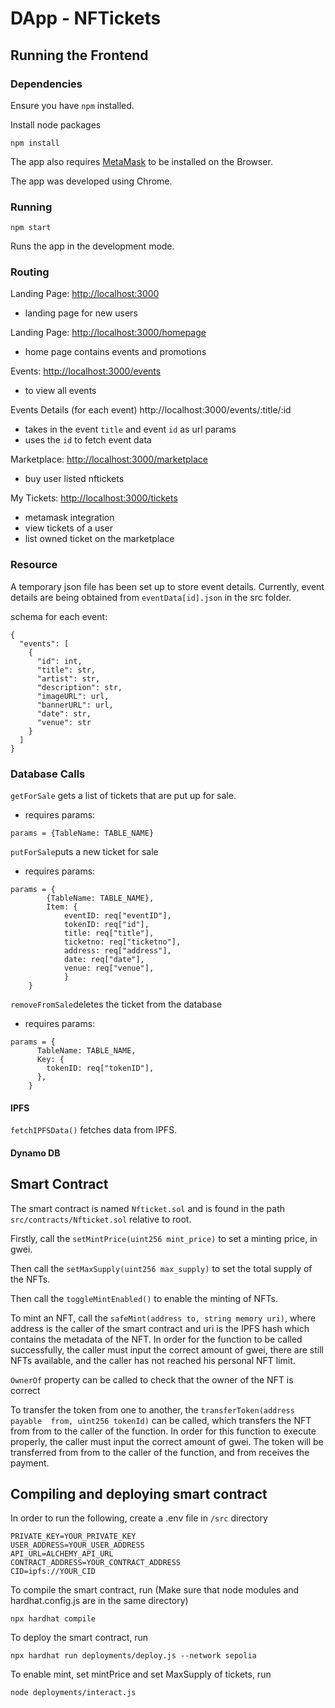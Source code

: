 # DApp - NFTickets

## Running the Frontend

### Dependencies

Ensure you have `npm` installed.

Install node packages

```
npm install
```

The app also requires [MetaMask](https://metamask.io/download/) to be installed on the Browser.

The app was developed using Chrome.

### Running

```
npm start
```

Runs the app in the development mode.

### Routing

Landing Page: [http://localhost:3000](http://localhost:3000)

- landing page for new users

Landing Page: [http://localhost:3000/homepage](http://localhost:3000/homepage)

- home page contains events and promotions

Events: [http://localhost:3000/events](http://localhost:3000/events)

- to view all events

Events Details (for each event) http://localhost:3000/events/:title/:id

- takes in the event `title` and event `id` as url params
- uses the `id` to fetch event data

Marketplace: [http://localhost:3000/marketplace](http://localhost:3000/marketplace)

- buy user listed nftickets

My Tickets: [http://localhost:3000/tickets](http://localhost:3000/tickets)

- metamask integration
- view tickets of a user
- list owned ticket on the marketplace

### Resource

A temporary json file has been set up to store event details. Currently, event details are being obtained from `eventData[id].json` in the src folder.

schema for each event:

```
{
  "events": [
    {
      "id": int,
      "title": str,
      "artist": str,
      "description": str,
      "imageURL": url,
      "bannerURL": url,
      "date": str,
      "venue": str
    }
  ]
}

```

### Database Calls

`getForSale` gets a list of tickets that are put up for sale.

- requires params:

```
params = {TableName: TABLE_NAME}
```

`putForSale`puts a new ticket for sale

- requires params:

```
params = {
        {TableName: TABLE_NAME},
        Item: {
            eventID: req["eventID"],
            tokenID: req["id"],
            title: req["title"],
            ticketno: req["ticketno"],
            address: req["address"],
            date: req["date"],
            venue: req["venue"],
            }
    }

```

`removeFromSale`deletes the ticket from the database

- requires params:

```
params = {
      TableName: TABLE_NAME,
      Key: {
        tokenID: req["tokenID"],
      },
    }
```

#### IPFS

`fetchIPFSData()` fetches data from IPFS.

#### Dynamo DB

## Smart Contract

The smart contract is named `Nfticket.sol` and is found in the path `src/contracts/Nfticket.sol` relative to root.

Firstly, call the `setMintPrice(uint256 mint_price)` to set a minting price, in gwei.

Then call the `setMaxSupply(uint256 max_supply)` to set the total supply of the NFTs.

Then call the `toggleMintEnabled()` to enable the minting of NFTs.

To mint an NFT, call the `safeMint(address to, string memory uri)`, where address is the caller of the smart contract and uri is the IPFS hash which contains the metadata of the NFT.
In order for the function to be called successfully, the caller must input the correct amount of gwei, there are still NFTs available, and the caller has not reached his personal NFT limit.

`OwnerOf` property can be called to check that the owner of the NFT is correct

To transfer the token from one to another, the `transferToken(address payable  from, uint256 tokenId)` can be called, which transfers the NFT from from to the caller of the function. In order for this function to execute properly,
the caller must input the correct amount of gwei. The token will be transferred from from to the caller of the function, and from receives the payment.

## Compiling and deploying smart contract

In order to run the following, create a .env file in `/src` directory

```
PRIVATE_KEY=YOUR_PRIVATE_KEY
USER_ADDRESS=YOUR_USER_ADDRESS
API_URL=ALCHEMY_API_URL
CONTRACT_ADDRESS=YOUR_CONTRACT_ADDRESS
CID=ipfs://YOUR_CID

```

To compile the smart contract, run (Make sure that node modules and hardhat.config.js are in the same directory)

```
npx hardhat compile
```

To deploy the smart contract, run

```
npx hardhat run deployments/deploy.js --network sepolia

```

To enable mint, set mintPrice and set MaxSupply of tickets, run

```
node deployments/interact.js
```
